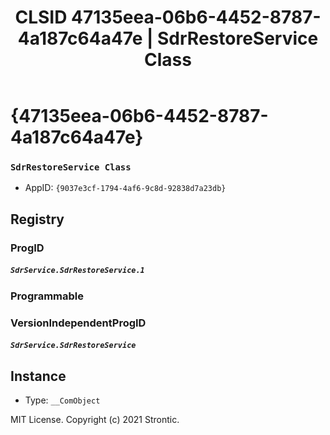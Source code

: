 ﻿---
title: "CLSID 47135eea-06b6-4452-8787-4a187c64a47e | SdrRestoreService Class"
excerpt: What is COM-Object CLSID 47135eea-06b6-4452-8787-4a187c64a47e?
---

# {47135eea-06b6-4452-8787-4a187c64a47e}

### `SdrRestoreService Class`
* AppID: `{9037e3cf-1794-4af6-9c8d-92838d7a23db}`

## Registry


### ProgID

##### `SdrService.SdrRestoreService.1`

### Programmable


### VersionIndependentProgID

##### `SdrService.SdrRestoreService`

## Instance

* Type: `__ComObject`

MIT License. Copyright (c) 2021 Strontic.


